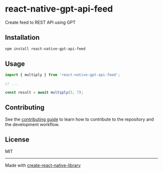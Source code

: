 # react-native-gpt-api-feed

Create feed to REST API using GPT

## Installation

```sh
npm install react-native-gpt-api-feed
```

## Usage

```js
import { multiply } from 'react-native-gpt-api-feed';

// ...

const result = await multiply(3, 7);
```

## Contributing

See the [contributing guide](CONTRIBUTING.md) to learn how to contribute to the repository and the development workflow.

## License

MIT

---

Made with [create-react-native-library](https://github.com/callstack/react-native-builder-bob)
